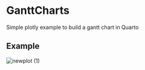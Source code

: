 # GanttCharts
Simple plotly example to build a gantt chart in Quarto

## Example
![newplot (1)](https://github.com/DeepanshKhurana/GanttCharts/assets/26517718/6a1e4b69-4d4c-48bc-bcde-8557324d64e7)

